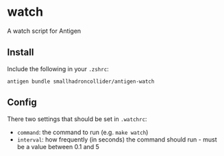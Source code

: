 # watch

A watch script for Antigen

## Install

Include the following in your `.zshrc`:

```
antigen bundle smallhadroncollider/antigen-watch
```

## Config

There two settings that should be set in `.watchrc`:

- `command`: the command to run (e.g. `make watch`)
- `interval`: how frequently (in seconds) the command should run - must be a value between 0.1 and 5

